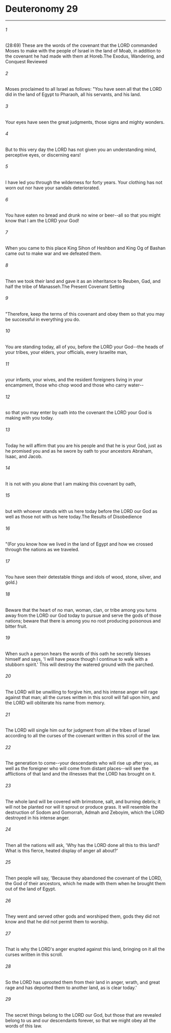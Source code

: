 # Deuteronomy 29
***



###### 1 
(28:69) These are the words of the covenant that the LORD commanded Moses to make with the people of Israel in the land of Moab, in addition to the covenant he had made with them at Horeb.The Exodus, Wandering, and Conquest Reviewed 

###### 2 
Moses proclaimed to all Israel as follows: "You have seen all that the LORD did in the land of Egypt to Pharaoh, all his servants, and his land. 

###### 3 
Your eyes have seen the great judgments, those signs and mighty wonders. 

###### 4 
But to this very day the LORD has not given you an understanding mind, perceptive eyes, or discerning ears! 

###### 5 
I have led you through the wilderness for forty years. Your clothing has not worn out nor have your sandals deteriorated. 

###### 6 
You have eaten no bread and drunk no wine or beer--all so that you might know that I am the LORD your God! 

###### 7 
When you came to this place King Sihon of Heshbon and King Og of Bashan came out to make war and we defeated them. 

###### 8 
Then we took their land and gave it as an inheritance to Reuben, Gad, and half the tribe of Manasseh.The Present Covenant Setting 

###### 9 
"Therefore, keep the terms of this covenant and obey them so that you may be successful in everything you do. 

###### 10 
You are standing today, all of you, before the LORD your God--the heads of your tribes, your elders, your officials, every Israelite man, 

###### 11 
your infants, your wives, and the resident foreigners living in your encampment, those who chop wood and those who carry water-- 

###### 12 
so that you may enter by oath into the covenant the LORD your God is making with you today. 

###### 13 
Today he will affirm that you are his people and that he is your God, just as he promised you and as he swore by oath to your ancestors Abraham, Isaac, and Jacob. 

###### 14 
It is not with you alone that I am making this covenant by oath, 

###### 15 
but with whoever stands with us here today before the LORD our God as well as those not with us here today.The Results of Disobedience 

###### 16 
"(For you know how we lived in the land of Egypt and how we crossed through the nations as we traveled. 

###### 17 
You have seen their detestable things and idols of wood, stone, silver, and gold.) 

###### 18 
Beware that the heart of no man, woman, clan, or tribe among you turns away from the LORD our God today to pursue and serve the gods of those nations; beware that there is among you no root producing poisonous and bitter fruit. 

###### 19 
When such a person hears the words of this oath he secretly blesses himself and says, 'I will have peace though I continue to walk with a stubborn spirit.' This will destroy the watered ground with the parched. 

###### 20 
The LORD will be unwilling to forgive him, and his intense anger will rage against that man; all the curses written in this scroll will fall upon him, and the LORD will obliterate his name from memory. 

###### 21 
The LORD will single him out for judgment from all the tribes of Israel according to all the curses of the covenant written in this scroll of the law. 

###### 22 
The generation to come--your descendants who will rise up after you, as well as the foreigner who will come from distant places--will see the afflictions of that land and the illnesses that the LORD has brought on it. 

###### 23 
The whole land will be covered with brimstone, salt, and burning debris; it will not be planted nor will it sprout or produce grass. It will resemble the destruction of Sodom and Gomorrah, Admah and Zeboyim, which the LORD destroyed in his intense anger. 

###### 24 
Then all the nations will ask, 'Why has the LORD done all this to this land? What is this fierce, heated display of anger all about?' 

###### 25 
Then people will say, 'Because they abandoned the covenant of the LORD, the God of their ancestors, which he made with them when he brought them out of the land of Egypt. 

###### 26 
They went and served other gods and worshiped them, gods they did not know and that he did not permit them to worship. 

###### 27 
That is why the LORD's anger erupted against this land, bringing on it all the curses written in this scroll. 

###### 28 
So the LORD has uprooted them from their land in anger, wrath, and great rage and has deported them to another land, as is clear today.' 

###### 29 
The secret things belong to the LORD our God, but those that are revealed belong to us and our descendants forever, so that we might obey all the words of this law.
